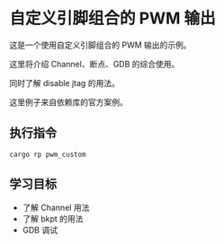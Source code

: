 # 自定义引脚组合的 PWM 输出

这是一个使用自定义引脚组合的 PWM 输出的示例。

这里将介绍 Channel、断点、GDB 的综合使用。

同时了解 disable jtag 的用法。

这里例子来自依赖库的官方案例。

## 执行指令

```shell
cargo rp pwm_custom
```

## 学习目标

- 了解 Channel 用法
- 了解 bkpt 的用法
- GDB 调试
